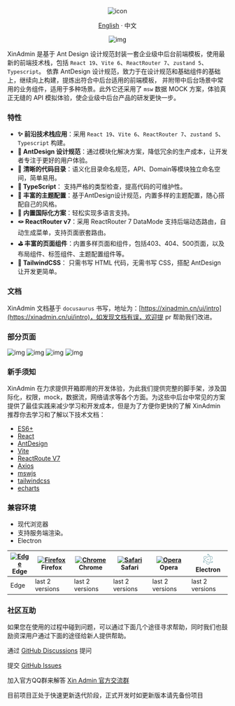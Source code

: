 <div align="center">

<img src="https://file.xinadmin.cn/doc/ui/logo.png"  alt="icon" width="50%"/>

[English](./README.md) · 中文

![img](https://file.xinadmin.cn/doc/ui/ui-1.png)

</div>

XinAdmin 是基于 Ant Design 设计规范封装一套企业级中后台前端模板，使用最新的前端技术栈，包括 `React 19`、`Vite 6`、`ReactRouter 7`、`zustand 5`、`  Typescript`。
依靠 AntDesign 设计规范，致力于在设计规范和基础组件的基础上，继续向上构建，提炼出符合中后台适用的前端模板，
并附带中后台场景中常用的业务组件，适用于多种场景。此外它还采用了 `msw` 数据 MOCK 方案，体验真正无缝的 API 模拟体验，使企业级中后台产品的研发更快一步。

### 特性

- **✨ 前沿技术栈应用**：采用 `React 19`、`Vite 6`、`ReactRouter 7`、`zustand 5`、`  Typescript` 构建。
- **👑 AntDesign 设计规范**：通过模块化解决方案，降低冗余的生产成本，让开发者专注于更好的用户体验。
- **🎢 清晰的代码目录**：语义化目录命名规范，API、Domain等模块独立命名空间，简单易用。
- **🎉 TypeScript**： 支持严格的类型检查，提高代码的可维护性。
- **🎄 丰富的主题配置**：基于AntDesign设计规范，内置多样的主题配置，随心搭配自己的风格。
- **🎡 内置国际化方案**：轻松实现多语言支持。
- **🪢 ReactRouter v7**：采用 ReactRouter 7 DataMode 支持后端动态路由，自动生成菜单，支持页面嵌套路由。
- **⛳ 丰富的页面组件**：内置多样页面和组件，包括403、404、500页面，以及布局组件、标签组件、主题配置组件等。
- **🧩 TailwindCSS**： 只需书写 HTML 代码，无需书写 CSS，搭配 AntDesign 让开发更简单。

### 文档

XinAdmin 文档基于 `docusaurus` 书写，地址为：[https://xinadmin.cn/ui/intro](https://xinadmin.cn/ui/intro)，如发现文档有误，欢迎提 pr 帮助我们改进。

### 部分页面
![img](https://file.xinadmin.cn/doc/ui/ui-1.png)
![img](https://file.xinadmin.cn/doc/ui/ui-2.png)
![img](https://file.xinadmin.cn/doc/ui/ui-3.png)
![img](https://file.xinadmin.cn/doc/ui/ui-4.png)

### 新手须知

XinAdmin 在力求提供开箱即用的开发体验，为此我们提供完整的脚手架，涉及国际化，权限，mock，数据流，网络请求等各个方面。为这些中后台中常见的方案提供了最佳实践来减少学习和开发成本，但是为了方便你更快的了解 XinAdmin
推荐你去学习和了解以下技术文档：

- [ES6+]( https://es6.ruanyifeng.com/)
- [React]( https://react.dev/ )
- [AntDesign]( https://ant.design/ )
- [Vite]( https://vite.dev/ )
- [ReactRoute V7](https://reactrouter.com/)
- [Axios](https://axios-http.com/)
- [mswjs](https://mswjs.io/)
- [tailwindcss](https://tailwindcss.com/)
- [echarts](https://echarts.apache.org/)

### 兼容环境

- 现代浏览器
- 支持服务端渲染。
- Electron

| [<img src="https://raw.githubusercontent.com/alrra/browser-logos/master/src/edge/edge_48x48.png" alt="Edge" width="24px" height="24px" />](https://godban.github.io/browsers-support-badges/)<br/>Edge | [<img src="https://raw.githubusercontent.com/alrra/browser-logos/master/src/firefox/firefox_48x48.png" alt="Firefox" width="24px" height="24px" />](https://godban.github.io/browsers-support-badges)<br/>Firefox | [<img src="https://raw.githubusercontent.com/alrra/browser-logos/master/src/chrome/chrome_48x48.png" alt="Chrome" width="24px" height="24px" />](https://godban.github.io/browsers-support-badges/)<br/>Chrome | [<img src="https://raw.githubusercontent.com/alrra/browser-logos/master/src/safari/safari_48x48.png" alt="Safari" width="24px" height="24px" />](https://godban.github.io/browsers-support-badges/)<br/>Safari | [<img src="https://raw.githubusercontent.com/alrra/browser-logos/master/src/opera/opera_48x48.png" alt="Opera" width="24px" height="24px" />](https://godban.github.io/browsers-support-badges/)<br/>Opera | [<img src="https://raw.githubusercontent.com/alrra/browser-logos/master/src/electron/electron_48x48.png" alt="Electron" width="24px" height="24px" />](https://godban.github.io/browsers-support-badges/)<br/>Electron |
|--------------------------------------------------------------------------------------------------------------------------------------------------------------------------------------------------------|-------------------------------------------------------------------------------------------------------------------------------------------------------------------------------------------------------------------|----------------------------------------------------------------------------------------------------------------------------------------------------------------------------------------------------------------|----------------------------------------------------------------------------------------------------------------------------------------------------------------------------------------------------------------|------------------------------------------------------------------------------------------------------------------------------------------------------------------------------------------------------------|------------------------------------------------------------------------------------------------------------------------------------------------------------------------------------------------------------------------|
| Edge                                                                                                                                                                                                   | last 2 versions                                                                                                                                                                                                   | last 2 versions                                                                                                                                                                                                | last 2 versions                                                                                                                                                                                                | last 2 versions                                                                                                                                                                                            | last 2 versions                                                                                                                                                                                                        |


### 社区互助

如果您在使用的过程中碰到问题，可以通过下面几个途径寻求帮助，同时我们也鼓励资深用户通过下面的途径给新人提供帮助。

通过 [GitHub Discussions](https://github.com/xin-admin/xin-admin/discussions) 提问

提交 [GitHub Issues](https://github.com/xin-admin/xin-admin/issues)

加入官方QQ群来解答 [Xin Admin 官方交流群](https://qm.qq.com/q/4hxyJo0Oly)

目前项目正处于快速更新迭代阶段，正式开发时如更新版本请先备份项目